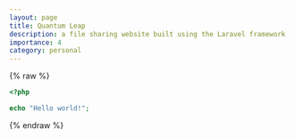 ```yaml
---
layout: page
title: Quantum Leap
description: a file sharing website built using the Laravel framework
importance: 4
category: personal
---
```

{% raw %}

```php
<?php

echo "Hello world!";
```

{% endraw %}
